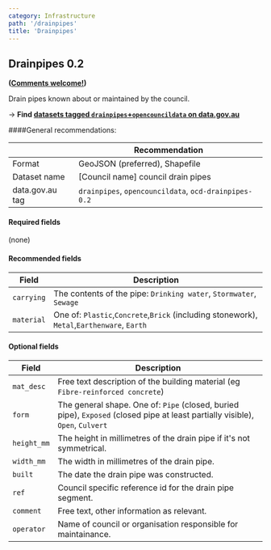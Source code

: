 ```yaml
---
category: Infrastructure
path: '/drainpipes'
title: 'Drainpipes'
---
```

## Drainpipes 0.2
**([Comments welcome!](https|//github.com/okfnau/open-council-data/issues))**

Drain pipes known about or maintained by the council.

&rarr; **Find [datasets tagged `drainpipes`+`opencouncildata` on data.gov.au](http://data.gov.au/dataset?sort=extras_harvest_portal+asc%2C+score+desc&q=&tags=opencouncildata&tags=drainpipes)**

####General recommendations:

&nbsp; | Recommendation
-------|------------
Format | GeoJSON (preferred), Shapefile
Dataset name| [Council name] council drain pipes
data.gov.au tag| `drainpipes`, `opencouncildata`, `ocd-drainpipes-0.2`



#### Required fields
(none)

#### Recommended fields
Field | Description
------|------------
`carrying`|The contents of the pipe: `Drinking water`, `Stormwater`, `Sewage`
`material`| One of: `Plastic`,`Concrete`,`Brick` (including stonework), `Metal`,`Earthenware`, `Earth`
#### Optional fields
Field | Description
------|------------
`mat_desc`| Free text description of the building material (eg `Fibre-reinforced concrete`)
`form`| The general shape. One of: `Pipe` (closed, buried pipe), `Exposed` (closed pipe at least partially visible), `Open`, `Culvert`
`height_mm`| The height in millimetres of the drain pipe if it's not symmetrical.
`width_mm`| The width in millimetres of the drain pipe.
`built`| The date the drain pipe was constructed.
`ref`| Council specific reference id for the drain pipe segment.
`comment`|Free text, other information as relevant.
`operator`|Name of council or organisation responsible for maintainance.